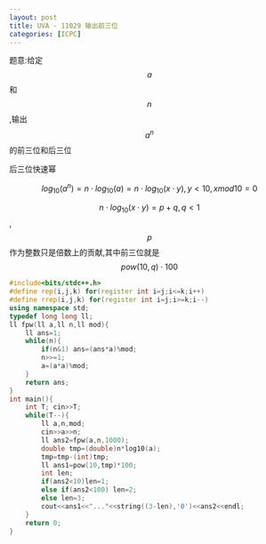 ```yaml
---
layout: post
title: UVA - 11029 输出前三位
categories: [ICPC]
---
```


题意:给定$$a$$和$$n$$,输出$$a^n$$的前三位和后三位
<!--more-->

后三位快速幂

$$log_{10}(a^n)=n\cdot log_{10}(a)=n\cdot log_{10}(x\cdot y),y<10,x mod 10 = 0$$

$$n\cdot log_{10}(x\cdot y)=p+q,q<1$$,$$p$$作为整数只是倍数上的贡献,其中前三位就是$$pow(10,q)\cdot 100$$

```C++
#include<bits/stdc++.h>
#define rep(i,j,k) for(register int i=j;i<=k;i++)
#define rrep(i,j,k) for(register int i=j;i>=k;i--)
using namespace std;
typedef long long ll;
ll fpw(ll a,ll n,ll mod){
	ll ans=1;
	while(n){
		if(n&1) ans=(ans*a)%mod;
		n>>=1;
		a=(a*a)%mod;
	}
	return ans;
}
int main(){
	int T; cin>>T;
	while(T--){
		ll a,n,mod;
		cin>>a>>n;
		ll ans2=fpw(a,n,1000);
		double tmp=(double)n*log10(a);
		tmp=tmp-(int)tmp;
		ll ans1=pow(10,tmp)*100;
		int len;
		if(ans2<10)len=1;
		else if(ans2<100) len=2;
		else len=3;
		cout<<ans1<<"..."<<string((3-len),'0')<<ans2<<endl;
	}
	return 0;
}
```
